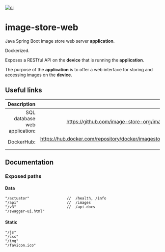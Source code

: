 [![ci](https://github.com/vartdalen/image-store-web/workflows/ci/badge.svg)](https://github.com/vartdalen/image-store-web/actions?workflow=ci)

# image-store-web
Java Spring Boot image store web server **application**.

Dockerized.

Exposes a RESTful API on the **device** that is running the **application**.

The purpose of the **application** is to offer a web interface for storing and accessing images on the **device**.

## Useful links

| Description | Link |
| ------:| -----------:|
| SQL database web application: | https://github.com/image-store-org/image-store-sql
| DockerHub: | https://hub.docker.com/repository/docker/imagestoreorg/image-store-web


## Documentation

### Exposed paths

#### Data
```
"/actuator"					//  /health, /info
"/api"						//  /images
"/v3"						//  /api-docs
"/swagger-ui.html"
```

#### Static
```
"/js"
"/css"
"/img"
"/favicon.ico"
```
